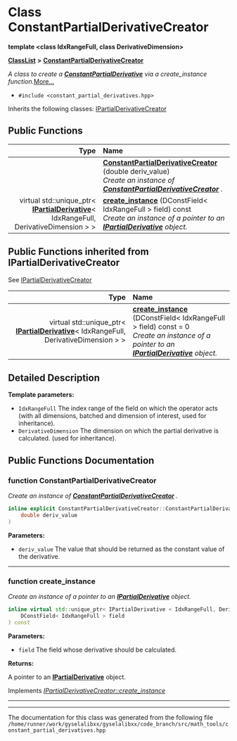 

# Class ConstantPartialDerivativeCreator

**template &lt;class IdxRangeFull, class DerivativeDimension&gt;**



[**ClassList**](annotated.md) **>** [**ConstantPartialDerivativeCreator**](classConstantPartialDerivativeCreator.md)



_A class to create a_ [_**ConstantPartialDerivative**_](classConstantPartialDerivative.md) _via a create\_instance function._[More...](#detailed-description)

* `#include <constant_partial_derivatives.hpp>`



Inherits the following classes: [IPartialDerivativeCreator](classIPartialDerivativeCreator.md)






















































## Public Functions

| Type | Name |
| ---: | :--- |
|   | [**ConstantPartialDerivativeCreator**](#function-constantpartialderivativecreator) (double deriv\_value) <br>_Create an instance of_ [_**ConstantPartialDerivativeCreator**_](classConstantPartialDerivativeCreator.md) _._ |
| virtual std::unique\_ptr&lt; [**IPartialDerivative**](classIPartialDerivative.md)&lt; IdxRangeFull, DerivativeDimension &gt; &gt; | [**create\_instance**](#function-create_instance) (DConstField&lt; IdxRangeFull &gt; field) const<br>_Create an instance of a pointer to an_ [_**IPartialDerivative**_](classIPartialDerivative.md) _object._ |


## Public Functions inherited from IPartialDerivativeCreator

See [IPartialDerivativeCreator](classIPartialDerivativeCreator.md)

| Type | Name |
| ---: | :--- |
| virtual std::unique\_ptr&lt; [**IPartialDerivative**](classIPartialDerivative.md)&lt; IdxRangeFull, DerivativeDimension &gt; &gt; | [**create\_instance**](classIPartialDerivativeCreator.md#function-create_instance) (DConstField&lt; IdxRangeFull &gt; field) const = 0<br>_Create an instance of a pointer to an_ [_**IPartialDerivative**_](classIPartialDerivative.md) _object._ |






















































## Detailed Description




**Template parameters:**


* `IdxRangeFull` The index range of the field on which the operator acts (with all dimensions, batched and dimension of interest, used for inheritance). 
* `DerivativeDimension` The dimension on which the partial derivative is calculated. (used for inheritance). 




    
## Public Functions Documentation




### function ConstantPartialDerivativeCreator 

_Create an instance of_ [_**ConstantPartialDerivativeCreator**_](classConstantPartialDerivativeCreator.md) _._
```C++
inline explicit ConstantPartialDerivativeCreator::ConstantPartialDerivativeCreator (
    double deriv_value
) 
```





**Parameters:**


* `deriv_value` The value that should be returned as the constant value of the derivative. 




        

<hr>



### function create\_instance 

_Create an instance of a pointer to an_ [_**IPartialDerivative**_](classIPartialDerivative.md) _object._
```C++
inline virtual std::unique_ptr< IPartialDerivative < IdxRangeFull, DerivativeDimension > > ConstantPartialDerivativeCreator::create_instance (
    DConstField< IdxRangeFull > field
) const
```





**Parameters:**


* `field` The field whose derivative should be calculated.



**Returns:**

A pointer to an [**IPartialDerivative**](classIPartialDerivative.md) object. 





        
Implements [*IPartialDerivativeCreator::create\_instance*](classIPartialDerivativeCreator.md#function-create_instance)


<hr>

------------------------------
The documentation for this class was generated from the following file `/home/runner/work/gyselalibxx/gyselalibxx/code_branch/src/math_tools/constant_partial_derivatives.hpp`

